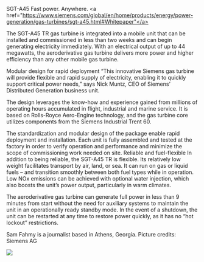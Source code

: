
SGT-A45 Fast power. Anywhere.
<a href="https://www.siemens.com/global/en/home/products/energy/power-generation/gas-turbines/sgt-a45.html#Whitepaper"</a>

The SGT-A45 TR gas turbine is integrated into a mobile unit that can be installed and commissioned in less than two weeks and can begin generating electricity immediately. With an electrical output of up to 44 megawatts, the aeroderivative gas turbine delivers more power and higher efficiency than any other mobile gas turbine.

Modular design for rapid deployment
“This innovative Siemens gas turbine will provide flexible and rapid supply of electricity, enabling it to quickly support critical power needs,” says Nick Muntz, CEO of Siemens’ Distributed Generation business unit.

The design leverages the know-how and experience gained from millions of operating hours accumulated in flight, industrial and marine service. It is based on Rolls-Royce Aero-Engine technology, and the gas turbine core utilizes components from the Siemens Industrial Trent 60.

The standardization and modular design of the package enable rapid deployment and installation. Each unit is fully assembled and tested at the factory in order to verify operation and performance and minimize the scope of commissioning work needed on site.
Reliable and fuel-flexible
In addition to being reliable, the SGT-A45 TR is flexible. Its relatively low weight facilitates transport by air, land, or sea. It can run on gas or liquid fuels – and transition smoothly between both fuel types while in operation. Low NOx emissions can be achieved with optional water injection, which also boosts the unit’s power output, particularly in warm climates.

The aeroderivative gas turbine can generate full power in less than 9 minutes from start without the need for auxiliary systems to maintain the unit in an operationally ready standby mode. In the event of a shutdown, the unit can be restarted at any time to restore power quickly, as it has no “hot lockout” restrictions.

Sam Fahmy is a journalist based in Athens, Georgia.
Picture credits: Siemens AG



[![](http://img.youtube.com/vi/r4H_j-DoSaY/0.jpg)](http://www.youtube.com/watch?v=r4H_j-DoSaY "The Siemens SGT-800 A 50-MW-class industrial gas turbine")

